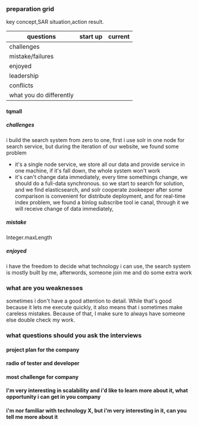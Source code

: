 ### preparation grid

key concept,SAR situation,action result.

|questions|start up|current|
|---|---|---|
|challenges|||
|mistake/failures|||
|enjoyed|||
|leadership|||
|conflicts|||
|what you do differently|||

#### tqmall
##### challenges
i build the search system from zero to one, first i use solr in one node for search service,
but during the iteration of our website, we found some problem
* it's a single node service, we store all our data and provide service in one machine, if it's fall down, the whole system won't work
* it's can't change data immediately, every time somethings change, we should do a full-data synchronous.
so we start to search for solution, and we find elasticsearch, and solr cooperate zookeeper 
after some comparison is convenient for distribute deployment, and for real-time index problem, we found a binlog subscribe tool ie canal,
through it we will receive change of data immediately, 

##### mistake
Integer.maxLength

##### enjoyed
i have the freedom to decide what technology i can use, 
the search system is mostly built by me, afterwords, someone join me and do some extra work  

### what are you weaknesses
sometimes i don't have a good attention to detail. 
While that's good because it lets me execute quickly, it also means that i sometimes make careless mistakes.
Because of that, I make sure to always have someone else double check my work.

### what questions should you ask the interviews
#### project plan for the company 
#### radio of tester and developer
#### most challenge for company
#### I'm very interesting in scalability and i'd like to learn more about it, what opportunity i can get in you company
#### i'm nor familiar with technology X, but i'm very interesting in it, can you tell me more about it
 

